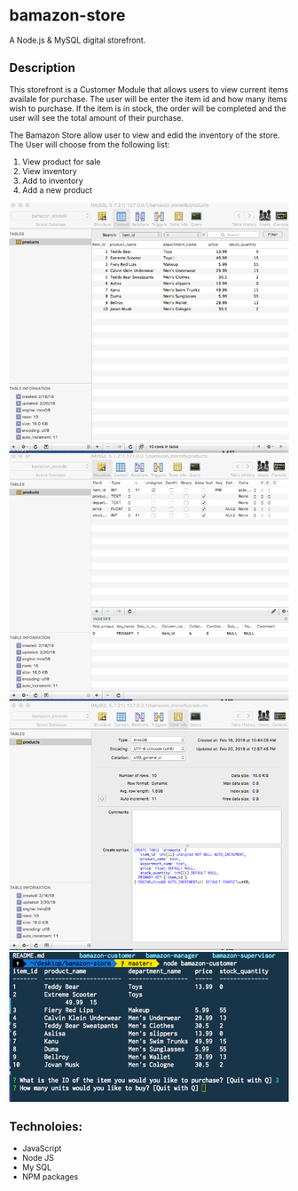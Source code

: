 # bamazon-store
A Node.js &amp; MySQL digital storefront. 

## Description
This storefront is a Customer Module that allows users to view current items availale for purchase.  The user will be enter the item id and how many items wish to purchase.  If the item is in stock, the order will be completed and the user will see the total amount of their purchase.

The Bamazon Store allow user to view and edid the inventory of the store.  The User will choose from the following list:

1. View product for sale
2. View inventory
3. Add to inventory
4. Add a new product

![alt text](https://github.com/lcervant2/bamazon-store/blob/master/bamazon-customer/images/Architecture1.png)
![alt text](https://github.com/lcervant2/bamazon-store/blob/master/bamazon-customer/images/Architecture2.png)
![alt text](https://github.com/lcervant2/bamazon-store/blob/master/bamazon-customer/images/Architecture3.png)
![alt text](https://github.com/lcervant2/bamazon-store/blob/master/bamazon-customer/images/Demo.png)

## Technoloies:
* JavaScript
* Node JS
* My SQL
* NPM packages